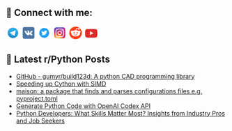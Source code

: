 ## 🔎 Connect with me:
[<img src="https://github.com/bullbesh/bullbesh/blob/main/images/Telegram.png" width="32" height="32" />](https://t.me/bullbesh)
[<img src="https://github.com/bullbesh/bullbesh/blob/main/images/VK.png" width="32" height="32" />](https://vk.com/bullbesh)
[<img src="https://github.com/bullbesh/bullbesh/blob/main/images/Twitter.png" width="32" height="32" />](https://twitter.com/bullbesh1)
[<img src="https://github.com/bullbesh/bullbesh/blob/main/images/Instagram.png" width="32" height="32" />](https://www.instagram.com/bullbesh)
[<img src="https://github.com/bullbesh/bullbesh/blob/main/images/Reddit.png" width="32" height="32" />](https://www.reddit.com/user/bullbesh)
[<img src="https://github.com/bullbesh/bullbesh/blob/main/images/YouTube.png" width="32" height="32" />](https://www.youtube.com/channel/UCtfjRs6uzgq5mfm8S06WTcg)

## 📕 Latest r/Python Posts
<!-- BLOG-POST-LIST:START -->
- [GitHub - gumyr/build123d: A python CAD programming library](https://www.reddit.com/r/Python/comments/17ceczl/github_gumyrbuild123d_a_python_cad_programming/)
- [Speeding up Cython with SIMD](https://www.reddit.com/r/Python/comments/17ccpj0/speeding_up_cython_with_simd/)
- [maison: a package that finds and parses configurations files e.g. pyproject.toml](https://www.reddit.com/r/Python/comments/17cbvf2/maison_a_package_that_finds_and_parses/)
- [Generate Python Code with OpenAI Codex API](https://www.reddit.com/r/Python/comments/17c61ro/generate_python_code_with_openai_codex_api/)
- [Python Developers: What Skills Matter Most? Insights from Industry Pros and Job Seekers](https://www.reddit.com/r/Python/comments/17c3rfm/python_developers_what_skills_matter_most/)
<!-- BLOG-POST-LIST:END -->
